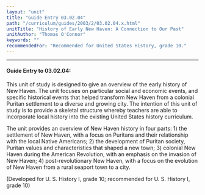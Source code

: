 ```yaml
---
layout: "unit"
title: "Guide Entry 03.02.04"
path: "/curriculum/guides/2003/2/03.02.04.x.html"
unitTitle: "History of Early New Haven: A Connection to Our Past"
unitAuthor: "Thomas O'Connor"
keywords: ""
recommendedFor: "Recommended for United States History, grade 10."
---
```

<body>
<hr/>
<h4>
Guide Entry to 03.02.04:
</h4>
<p>
This unit of study is designed to give an overview of the early history of New Haven.  The unit focuses on particular social and economic events, and specific historical events that helped transform New Haven from a colonial Puritan settlement to a diverse and growing city.  The intention of this unit of study is to provide a skeletal structure whereby teachers are able to incorporate local history into the existing United States history curriculum.
</p>
<p>
The unit provides an overview of New Haven history in four parts: 1) the settlement of New Haven, with a focus on Puritans and their relationship with the local Native Americans; 2) the development of Puritan society, Puritan values and characteristics that shaped a new town; 3) colonial New Haven during the American Revolution, with an emphasis on the invasion of New Haven; 4) post-revolutionary New Haven, with a focus on the evolution of New Haven from a rural seaport town to a city.
</p>
<p>
(Developed for U. S. History I, grade 10; recommended for U. S. History I, grade 10)
</p>
</body>
